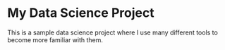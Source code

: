 # My Data Science Project

This is a sample data science project where I use many different tools to become more familiar with them.
